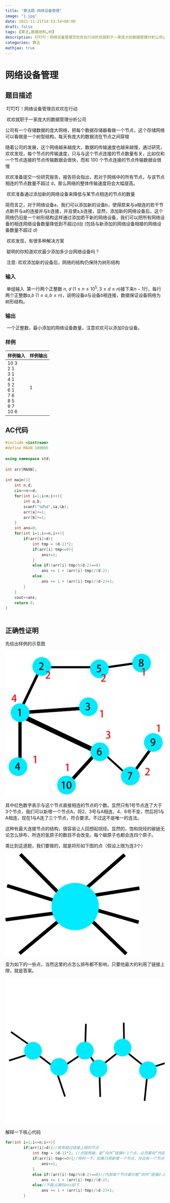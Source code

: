```yaml
---
title: "算法题-网络设备管理"
image: "1.jpg"
date: 2021-11-21T14:53:54+08:00
draft: false
tags: [算法,数据结构,树]
description: 叮叮叮！网络设备管理员欢欢在行动欢欢就职于一家庞大的数据管理分析公司公司有一个存储数据的庞大网络，把每个数据存储器看做一。。。
categories: 算法
mathjax: true
---
```

# 网络设备管理

## 题目描述

​	叮叮叮！网络设备管理员欢欢在行动

​	欢欢就职于一家庞大的数据管理分析公司 

​	公司有一个存储数据的庞大网络，把每个数据存储器看做一个节点，这个存储网络可以看做是一个树型结构，每天有庞大的数据流在节点之间穿梭

​	随着公司的发展，这个网络越来越庞大，数据的传输速度也越来越慢，通过研究，欢欢发现，每个节点的传输速度，只与与这个节点连接的节点数量有关，比如仅和一个节点连接的节点传输数据会很快，而和 100 个节点连接的节点传输数据会很慢

​	欢欢准备提交一份研究报告，报告将会指出，若对于网络中的所有节点，与该节点相连的节点数量不超过 d，那么网络的整体传输速度将会大幅提高。

​	欢欢准备通过添加新的网络设备来降低与某节点相连的节点的数量

​	简而言之，对于网络设备a，我们可以添加新的设备b，使得原来与a相连的若干节点断开与a的连接并与b连接，并且使a,b连接，显然，添加新的网络设备后，这个网络仍旧是一个树形结构这样通过添加若干新的网络设备，我们可以把所有网络设备的相连网络设备数量降低到不超过d台 (包括与新添加的网络设备相接的网络设备数量不超过 d)

​	欢欢发现，有很多种解决方案

​	聪明的你知道欢欢最少添加多少台网络设备吗？

​	注意: 欢欢添加新的设备后，网络的结构仍保持为树形结构



### 输入

​	单组输入
​	第一行两个正整数 $n$, $d$ $(1\le n\le 10^5,3\le d\le n)$
​	接下来$n-1$行，每行两个正整数$a$,$b$ $(1\le a, b\le n)$，说明设备$a$与设备$b$相连接，数据保证设备网络为树形结构。

### 输出

​	一个正整数，最小添加的网络设备数量，注意欢欢可以添加0台设备。

### 样例



| 样例输入                                                     | 样例输出 |
| ------------------------------------------------------------ | -------- |
| 10 3<br/>2 1<br/>3 1<br/>4 1<br/>5 2<br/>6 1<br/>7 6<br/>8 5<br/>9 7<br/>10 6 | 1        |

## AC代码

```c++
#include <iostream>
#define MAXN 100005

using namespace std;

int arr[MAXN];

int main(){
    int n,d;
    cin>>n>>d;
    for(int i=1;i<n;i++){
        int a,b;
        scanf("%d%d",&a,&b);
        arr[a]+=1;
        arr[b]+=1;
    }
    int ans=0;
    for(int i=1;i<=n;i++){
        if(arr[i]>d){
            int tmp = (d-1)*2;
            if(arr[i]-tmp<=0){
                ans+=1;
            }
            else if((arr[i]-tmp)%(d-2)==0)
                ans += 1 + (arr[i]-tmp)/(d-2); 
            else
                ans += 1 + (arr[i]-tmp)/(d-2)+1; 
        }
    }
    cout<<ans;
    return 0;
}



```

## 正确性证明

先给出样例的示意图

![样例图](1.jpg)

其中红色数字表示与这个节点直接相连的节点的个数。显然只有1号节点连了大于3个节点，我们可以新增一个节点A，将2、3号与A相连，4、6号不变，然后将1与A相连，现在1与A连了三个节点，符合要求。不过这不是唯一的连法。



这种有最大连接节点的结构，很容易让人回想起烷烃。显然的，饱和烷烃的碳链无论怎么排布，所连的氢原子的数目不会改变。每个碳原子也都会连四个原子。



类比到这道题，我们要做的，就是将形如下图的点（假设上限为连3个）

![2](2.jpg)

变为如下的一些点，当然这里的点怎么排布都不影响，只要他最大的利用了链接上限，就是答案。

![3](3.jpg)

解释一下核心代码

```c++
for(int i=1;i<=n;i++){
        if(arr[i]>d){//枚举超过链接上限的节点
            int tmp = (d-1)*2; //点链两端，能“向外”链接d-1个点，必须要向“内部”链接一个点，才能构成点链，这个arr[i]-tmp得到的是还需要“向外”链接的数量。
            if(arr[i]-tmp<=0){//特判一下，如果只用新增一个节点，并且有一个节点没有占满上限
                ans+=1;
            }
            else if((arr[i]-tmp)%(d-2)==0)//内部每个节点都只能“向外”链接d-2个节点，如果能全部占满每个内部节点的上限，ans如下
                ans += 1 + (arr[i]-tmp)/(d-2); 
            else//不能占满则ans如下
                ans += 1 + (arr[i]-tmp)/(d-2)+1; 
        }
```


